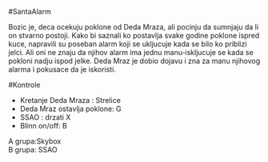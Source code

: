 #SantaAlarm

Bozic je, deca ocekuju poklone od Deda Mraza, ali pocinju da sumnjaju da li on stvarno postoji.
Kako bi saznali ko postavlja svake godine poklone ispred kuce, napravili su poseban
alarm koji se ukljucuje kada se bilo ko priblizi jelci. Ali oni ne znaju da njihov alarm ima jednu
manu-iskljucuje se kada se pokloni nadju ispod jelke. Deda Mraz je dobio dojavu i zna za manu
njihovog alarma i pokusace da je iskoristi.

#Kontrole

* Kretanje Deda Mraza : Strelice
* Deda Mraz ostavlja poklone: G
* SSAO : drzati X
* Blinn on/off: B


A grupa:Skybox  
B grupa: SSAO